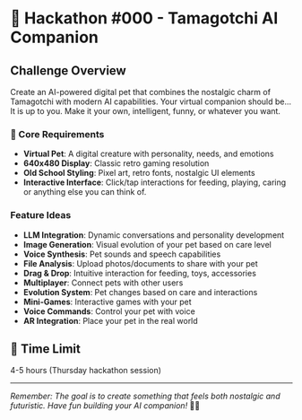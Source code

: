 # 🐾 Hackathon #000 - Tamagotchi AI Companion

## Challenge Overview
Create an AI-powered digital pet that combines the nostalgic charm of Tamagotchi with modern AI capabilities. Your virtual companion should be... It is up to you. Make it your own, intelligent, funny, or whatever you want.

### 🎯 Core Requirements
- **Virtual Pet**: A digital creature with personality, needs, and emotions
- **640x480 Display**: Classic retro gaming resolution
- **Old School Styling**: Pixel art, retro fonts, nostalgic UI elements
- **Interactive Interface**: Click/tap interactions for feeding, playing, caring or anything else you can think of.

### Feature Ideas
- **LLM Integration**: Dynamic conversations and personality development
- **Image Generation**: Visual evolution of your pet based on care level
- **Voice Synthesis**: Pet sounds and speech capabilities
- **File Analysis**: Upload photos/documents to share with your pet
- **Drag & Drop**: Intuitive interaction for feeding, toys, accessories
- **Multiplayer**: Connect pets with other users
- **Evolution System**: Pet changes based on care and interactions
- **Mini-Games**: Interactive games with your pet
- **Voice Commands**: Control your pet with voice
- **AR Integration**: Place your pet in the real world

## 📅 Time Limit
4-5 hours (Thursday hackathon session)

---

*Remember: The goal is to create something that feels both nostalgic and futuristic. Have fun building your AI companion!* 🐾✨ 